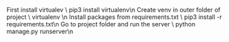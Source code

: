 First install virtualev \\ pip3 install virtualenv\n
Create venv in outer folder of project \\ virtualenv <nameOfVirtualEnv>\n
Install packages from requirements.txt \\ pip3 install -r requirements.txt\n
Go to project folder and run the server \\  python manage.py runserver\n
